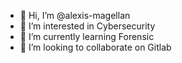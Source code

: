 - 👋 Hi, I’m @alexis-magellan
- 👀 I’m interested in Cybersecurity
- 🌱 I’m currently learning Forensic
- 💞️ I’m looking to collaborate on Gitlab

